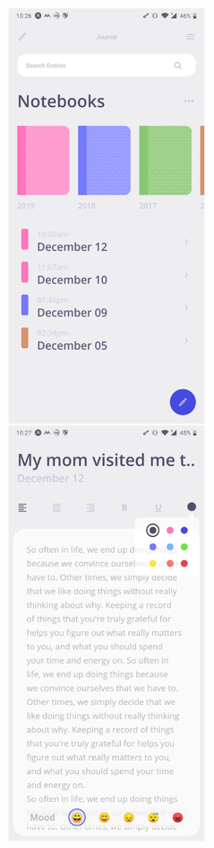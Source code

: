 <img src="screenshots/1.jpg" alt="drawing" width="350"/>
<img src="screenshots/2.jpg" alt="drawing" width="350"/>